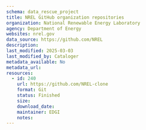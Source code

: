 ```yaml
---
schema: data_rescue_project 
title: NREL GitHub organization repositories
organization: National Renewable Energy Laboratory
agency: Department of Energy
websites: nrel.gov
data_source: https://github.com/NREL
description: 
last_modified: 2025-03-03
last_modified_by: Cataloger
metadata_available: No
metadata_url: 
resources:
  - id: 240
    url: https://github.com/NREL-clone
    format: Git
    status: Finished
    size: 
    download_date: 
    maintainer: EDGI
    notes: 
---
```

